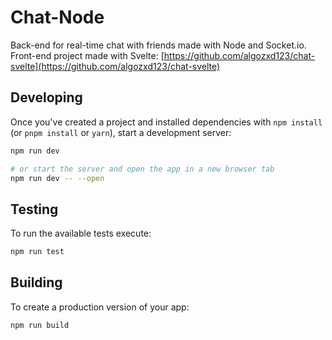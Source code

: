 # Chat-Node

Back-end for real-time chat with friends made with Node and Socket.io. Front-end project made with Svelte: [https://github.com/algozxd123/chat-svelte](https://github.com/algozxd123/chat-svelte)

## Developing

Once you've created a project and installed dependencies with `npm install` (or `pnpm install` or `yarn`), start a development server:

```bash
npm run dev

# or start the server and open the app in a new browser tab
npm run dev -- --open
```

## Testing

To run the available tests execute:

```bash
npm run test
```

## Building

To create a production version of your app:

```bash
npm run build
```
